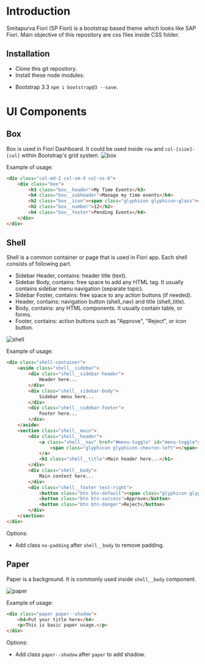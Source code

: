 # Introduction
Smitapurva Fiori (SP Fiori) is a bootstrap based theme which looks like SAP Fiori. Main objective of this repository are css files inside CSS folder.

## Installation
- Clone this git repository.
- Install these node modules:
* Bootstrap 3.3 `npm i bootstrap@3 --save`.

# UI Components

## Box
Box is used in Fiori Dashboard. It could be used inside `row` and `col-[size]-[col]` within Bootstrap's grid system.
![box](https://user-images.githubusercontent.com/31851739/30687565-d5e8cd42-9ee5-11e7-84c0-ef5d80794215.png)

Example of usage:
```html
<div class="col-md-2 col-sm-4 col-xs-6">
    <div class="box">
        <h3 class="box__header">My Time Events</h3>
        <h4 class="box__subheader">Manage my time events</h4>
        <h2 class="box__icon"><span class="glyphicon glyphicon-glass"></span></h2>
        <h2 class="box__number">12</h2>
        <h4 class="box__footer">Pending Events</h4>
    </div>
</div>
```

## Shell
Shell is a common container or page that is used in Fiori app. Each shell consists of following part.
* Sidebar Header, contains: header title (text).
* Sidebar Body, contains: free space to add any HTML tag. It usually contains sidebar menu navigation (separate topic).
* Sidebar Footer, contains: free space to any action buttons (if needed).
* Header, contains: navigation button (shell_nav) and title (shell_title).
* Body, contains: any HTML components. It usually contain table, or forms.
* Footer, contains: action buttons such as "Approve", "Reject", or icon button.

![shell](https://user-images.githubusercontent.com/31851739/30733116-c62e4214-9f9f-11e7-93ae-f43472b022a6.png)


Example of usage:
```html
<div class="shell-container">
    <aside class="shell__sidebar">
        <div class="shell__sidebar-header">
            Header here...
        </div>
        <div class="shell__sidebar-body">
            Sidebar menu here...
        </div>
        <div class="shell__sidebar-footer">
            Footer here...
        </div>
    </aside>
    <section class="shell__main">
        <div class="shell__header">
            <a class="shell__nav" href="#menu-toggle" id="menu-toggle">
                <span class="glyphicon glyphicon-chevron-left"></span>
            </a>
            <h1 class="shell__title">Main header here...</h1>
        </div>
        <div class="shell__body">
            Main content here...
        </div>
        <div class="shell__footer text-right">
            <button class="btn btn-default"><span class="glyphicon glyphicon-cog"></span></button>
            <button class="btn btn-success">Approve</button>
            <button class="btn btn-danger">Reject</button>
        </div>
    </section>
</div>
```

Options:
* Add class `no-padding` after `shell__body` to remove padding.

## Paper
Paper is a background. It is commonly used inside `shell__body` component.

![paper](https://user-images.githubusercontent.com/31851739/30688344-13ff2ea8-9ee8-11e7-9883-55093acc0f88.png)

Example of usage:
```html
<div class="paper paper--shadow">
    <h4>Put your title here</h4>
    <p>This is basic paper usage.</p>
</div>
```

Options:
* Add class `paper--shadow` after `paper` to add shadow.